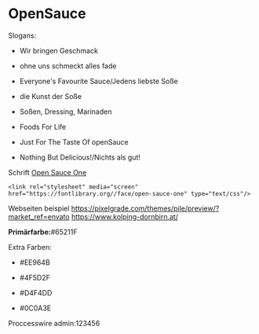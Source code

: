 # OpenSauce

Slogans:

- Wir bringen Geschmack

- ohne uns schmeckt alles fade

- Everyone's Favourite Sauce/Jedens liebste Soße

- die Kunst der Soße

- Soßen, Dressing, Marinaden

- Foods For Life

- Just For The Taste Of openSauce

- Nothing But Delicious!/Nichts als gut!

Schrift [Open Sauce One](https://fontlibrary.org/en/font/open-sauce-one)

`<link rel="stylesheet" media="screen" href="https://fontlibrary.org//face/open-sauce-one" type="text/css"/>`

Webseiten beispiel https://pixelgrade.com/themes/pile/preview/?market_ref=envato https://www.kolping-dornbirn.at/

**Primärfarbe:**#65211F

Extra Farben:

- #EE964B

- #4F5D2F

- #D4F4DD

- #0C0A3E

Proccesswire admin:123456
